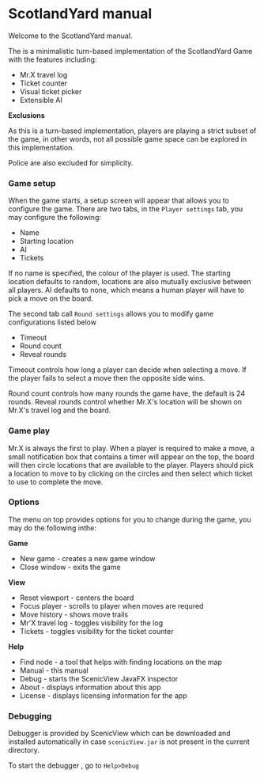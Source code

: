ScotlandYard manual
===================

Welcome to the ScotlandYard manual. 

The is a minimalistic turn-based implementation of the ScotlandYard 
Game with the features including:

 * Mr.X travel log
 * Ticket counter
 * Visual ticket picker
 * Extensible AI 
 
**Exclusions**
 
As this is a turn-based implementation, players are playing
a strict subset of the game, in other words, not all possible 
game space can be explored in this implementation.

Police are also excluded for simplicity. 

### Game setup

When the game starts, a setup screen will appear that allows you to 
configure the game. 
There are two tabs, in the `Player settings` tab, you may configure 
the following:

 * Name
 * Starting location
 * AI
 * Tickets
 
If no name is specified, the colour of the player is used.
The starting location defaults to random, locations are also 
mutually exclusive between all players. AI defaults to none, 
which means a human player will have to pick a move on the board.

The second tab call `Round settings` allows you to modify game 
configurations listed below

 * Timeout
 * Round count
 * Reveal rounds
 
Timeout controls how long a player can decide when selecting a move.
If the player fails to select a move then the opposite side wins.

Round count controls how many rounds the game have, the default is 24 
rounds. Reveal rounds control whether Mr.X's location will be shown on
Mr.X's travel log and the board.

### Game play

Mr.X is always the first to play. When a player is required to make a move, 
a small notification box that contains a timer will appear on the top, the 
board will then circle locations that are available to the player. Players
should pick a location to move to by clicking on the circles and then select
which ticket to use to complete the move.

### Options

The menu on top provides options for you to change during the game, 
you may do the following inthe:

**Game**

 * New game - creates a new game window
 * Close window - exits the game

**View**

 * Reset viewport - centers the board
 * Focus player - scrolls to player when moves are requred
 * Move history - shows move trails
 * Mr'X travel log - toggles visibility for the log
 * Tickets - toggles visibility for the ticket counter
 
**Help**

 * Find node - a tool that helps with finding locations on the map
 * Manual - this manual
 * Debug - starts the ScenicView JavaFX inspector
 * About - displays information about this app
 * License - displays licensing information for the app

### Debugging

Debugger is provided by ScenicView which can
be downloaded and installed automatically in case
`scenicView.jar` is not present in the current directory.

To start the debugger , go to `Help>Debug`